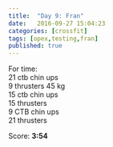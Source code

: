 ```yaml
---
title:  "Day 9: Fran"
date:   2016-09-27 15:04:23
categories: [crossfit]
tags: [opex,testing,fran]
published: true
---
```

For time:  
21 ctb chin ups  
9 thrusters 45 kg  
15 ctb chin ups  
15 thrusters  
9 CTB chin ups  
21 thrusters  

Score: **3:54**